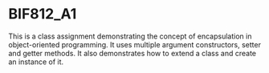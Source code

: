 # BIF812_A1

This is a class assignment demonstrating the concept of encapsulation in object-oriented programming.
It uses multiple argument constructors, setter and getter methods. It also demonstrates how to extend
a class and create an instance of it.
